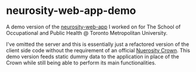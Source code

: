 # neurosity-web-app-demo
A demo version of the [neurosity-web-app](https://github.com/WilliamLa59/neurosity-web-app) I worked on for The School of Occupational and Public Health @ Toronto Metropolitan University.

I've omitted the server and this is essentially just a refactored version of the client side code without the requirement of an official [Nuerosity Crown](https://neurosity.co/). This demo version feeds static dummy data to the application in place of the Crown while still being able to perform its main functionalities.




